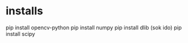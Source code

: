 # installs

pip install opencv-python
pip install numpy
pip install dlib (sok ido)
pip install scipy